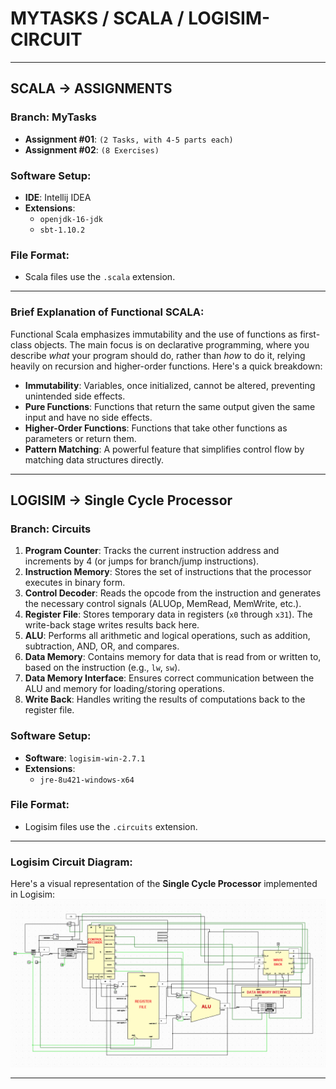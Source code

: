 # **MYTASKS / SCALA / LOGISIM-CIRCUIT**

---

## **SCALA -> ASSIGNMENTS**
### **Branch: MyTasks**
- **Assignment #01**: `(2 Tasks, with 4-5 parts each)`
- **Assignment #02**: `(8 Exercises)`

### **Software Setup:**
- **IDE**: Intellij IDEA
- **Extensions**: 
  - `openjdk-16-jdk`
  - `sbt-1.10.2`

### **File Format**:
- Scala files use the `.scala` extension.

---

### **Brief Explanation of Functional SCALA:**

Functional Scala emphasizes immutability and the use of functions as first-class objects. The main focus is on declarative programming, where you describe *what* your program should do, rather than *how* to do it, relying heavily on recursion and higher-order functions. Here's a quick breakdown:
- **Immutability**: Variables, once initialized, cannot be altered, preventing unintended side effects.
- **Pure Functions**: Functions that return the same output given the same input and have no side effects.
- **Higher-Order Functions**: Functions that take other functions as parameters or return them.
- **Pattern Matching**: A powerful feature that simplifies control flow by matching data structures directly.

---

## **LOGISIM -> Single Cycle Processor**
### **Branch: Circuits**
1. **Program Counter**: Tracks the current instruction address and increments by 4 (or jumps for branch/jump instructions).
2. **Instruction Memory**: Stores the set of instructions that the processor executes in binary form.
3. **Control Decoder**: Reads the opcode from the instruction and generates the necessary control signals (ALUOp, MemRead, MemWrite, etc.).
4. **Register File**: Stores temporary data in registers (`x0` through `x31`). The write-back stage writes results back here.
5. **ALU**: Performs all arithmetic and logical operations, such as addition, subtraction, AND, OR, and compares.
6. **Data Memory**: Contains memory for data that is read from or written to, based on the instruction (e.g., `lw`, `sw`).
7. **Data Memory Interface**: Ensures correct communication between the ALU and memory for loading/storing operations.
8. **Write Back**: Handles writing the results of computations back to the register file.

### **Software Setup:**
- **Software**: `logisim-win-2.7.1`
- **Extensions**: 
  - `jre-8u421-windows-x64`

### **File Format**:
- Logisim files use the `.circuits` extension.

---

### **Logisim Circuit Diagram**:
Here's a visual representation of the **Single Cycle Processor** implemented in Logisim:
![Single Cycle Processor](https://raw.githubusercontent.com/SZBS03/MyTasks/circuits/Assignment/single_cycle_processor_logisim/single_cycle_processor_logisim.PNG)


---


